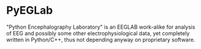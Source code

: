 # PyEGLab
"Python Encephalography Laboratory" is an EEGLAB work-alike for analysis of EEG and possibly some other electrophysiological data, yet completely written in Python/C++,  thus not depending anyway on proprietary software.
